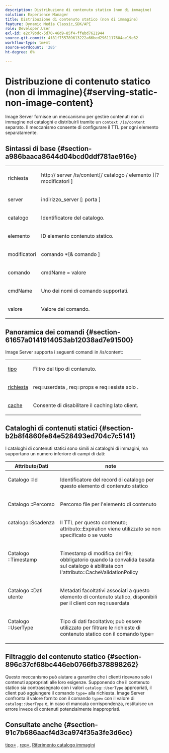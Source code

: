 ```yaml
---
description: Distribuzione di contenuto statico (non di immagine)
solution: Experience Manager
title: Distribuzione di contenuto statico (non di immagine)
feature: Dynamic Media Classic,SDK/API
role: Developer,User
exl-id: e2c79bdc-5d70-46d9-85f4-ffebd7621944
source-git-commit: 4f81f755789613222a66bed2961117604ae19e62
workflow-type: tm+mt
source-wordcount: '285'
ht-degree: 0%

---
```


# Distribuzione di contenuto statico (non di immagine){#serving-static-non-image-content}

Image Server fornisce un meccanismo per gestire contenuti non di immagine nei cataloghi e distribuirli tramite un `context /is/content` separato. Il meccanismo consente di configurare il TTL per ogni elemento separatamente.

## Sintassi di base {#section-a986baaca8644d04bcd0ddf781ae916e}

<table id="simpletable_4A6249F0C40747339524323EB0831CE4"> 
 <tr class="strow"> 
  <td class="stentry"> <p> <span class="codeph"> <span class="varname"> richiesta </span> </span> </p> </td> 
  <td class="stentry"> <p> <span class="codeph"> http:// <span class="varname"> server </span>/is/content[/ <span class="varname"> catalogo </span>/ <span class="varname"> elemento </span>][? <span class="varname"> modificatori </span>] </span> </p> </td> 
 </tr> 
 <tr class="strow"> 
  <td class="stentry"> <p> <span class="codeph"> <span class="varname"> server </span> </span> </p> </td> 
  <td class="stentry"> <p> <span class="codeph"> <span class="varname"> indirizzo_server </span>[: <span class="varname"> porta </span>] </span> </p> </td> 
 </tr> 
 <tr class="strow"> 
  <td class="stentry"> <p> <span class="codeph"> <span class="varname"> catalogo </span> </span> </p> </td> 
  <td class="stentry"> <p>Identificatore del catalogo. </p> </td> 
 </tr> 
 <tr class="strow"> 
  <td class="stentry"> <p> <span class="codeph"> <span class="varname"> elemento </span> </span> </p> </td> 
  <td class="stentry"> <p>ID elemento contenuto statico. </p> </td> 
 </tr> 
 <tr class="strow"> 
  <td class="stentry"> <p> <span class="codeph"> <span class="varname"> modificatori </span> </span> </p> </td> 
  <td class="stentry"> <p> <span class="codeph"> <span class="varname"> comando </span>*[&amp; <span class="varname"> comando </span>] </span> </p> </td> 
 </tr> 
 <tr class="strow"> 
  <td class="stentry"> <p> <span class="codeph"> <span class="varname"> comando </span> </span> </p> </td> 
  <td class="stentry"> <p> <span class="codeph"> <span class="varname"> cmdName </span>= <span class="varname"> valore </span> </span> </p> </td> 
 </tr> 
 <tr class="strow"> 
  <td class="stentry"> <p> <span class="codeph"> <span class="varname"> cmdName </span> </span> </p> </td> 
  <td class="stentry"> <p>Uno dei nomi di comando supportati. </p> </td> 
 </tr> 
 <tr class="strow"> 
  <td class="stentry"> <p> <span class="codeph"> <span class="varname"> valore </span> </span> </p> </td> 
  <td class="stentry"> <p>Valore del comando. </p> </td> 
 </tr> 
</table>

## Panoramica dei comandi {#section-61657a0141914053ab12038ad7e91500}

Image Server supporta i seguenti comandi in /is/content:

<table id="simpletable_1D96BA1AB5394B3C9B91D46617AFC0FA"> 
 <tr class="strow"> 
  <td class="stentry"> <a href="../../../../../is-api/http-ref/image-serving-api-ref/c-http-protocol-reference/c-command-reference/r-type.md#reference-89094fd1c50c444eb082cd266769cccb" type="reference" format="dita" scope="local"> tipo </a> </td> 
  <td class="stentry"> <p>Filtro del tipo di contenuto. </p> </td> 
 </tr> 
 <tr class="strow"> 
  <td class="stentry"> <a href="../../../../../is-api/http-ref/image-serving-api-ref/c-http-protocol-reference/c-command-reference/r-req/r-req.md#reference-907cdb4a97034db7ad94695f25552e76" type="reference" format="dita" scope="local"> richiesta </a> </td> 
  <td class="stentry"> <p> <span class="codeph"> req=userdata </span>, <span class="codeph"> req=props </span> e <span class="codeph"> req=esiste solo </span>. </p> </td> 
 </tr> 
 <tr class="strow"> 
  <td class="stentry"> <a href="../../../../../is-api/http-ref/image-serving-api-ref/c-http-protocol-reference/c-command-reference/r-is-http-cache.md#reference-168189bee4ce4d1189d427891f22be2e" type="reference" format="dita" scope="local"> cache </a> </td> 
  <td class="stentry"> <p>Consente di disabilitare il caching lato client. </p> </td> 
 </tr> 
</table>

## Cataloghi di contenuti statici {#section-b2b8f4860fe84e528493ed704c7c5141}

I cataloghi di contenuti statici sono simili ai cataloghi di immagini, ma supportano un numero inferiore di campi di dati:

<table id="table_3B111EC3AA1044FB9B659FD54BADDC39"> 
 <thead> 
  <tr> 
   <th class="entry"> Attributo/Dati <b></b> </th> 
   <th class="entry"> <b> note</b> </th> 
  </tr> 
 </thead>
 <tbody> 
  <tr valign="top"> 
   <td> <p> Catalogo <span class="codeph">::Id </span> </p> </td> 
   <td> <p> Identificatore del record di catalogo per questo elemento di contenuto statico </p> </td> 
  </tr> 
  <tr valign="top"> 
   <td> <p> Catalogo <span class="codeph">::Percorso </span> </p> </td> 
   <td> <p> Percorso file per l'elemento di contenuto </p> </td> 
  </tr> 
  <tr valign="top"> 
   <td> <p> <span class="codeph"> catalogo::Scadenza </span> </p> </td> 
   <td> <p> Il TTL per questo contenuto; attributo::Expiration viene utilizzato se non specificato o se vuoto </p> </td> 
  </tr> 
  <tr valign="top"> 
   <td> <p> Catalogo <span class="codeph">::Timestamp </span> </p> </td> 
   <td> <p> Timestamp di modifica del file; obbligatorio quando la convalida basata sul catalogo è abilitata con l'attributo::CacheValidationPolicy </p> </td> 
  </tr> 
  <tr valign="top"> 
   <td> <p> Catalogo <span class="codeph">::Dati utente </span> </p> </td> 
   <td> <p> Metadati facoltativi associati a questo elemento di contenuto statico, disponibili per il client con req=userdata </p> </td> 
  </tr> 
  <tr valign="top"> 
   <td> <p> Catalogo <span class="codeph">::UserType </span> </p> </td> 
   <td> <p> Tipo di dati facoltativo; può essere utilizzato per filtrare le richieste di contenuto statico con il comando type= </p> </td> 
  </tr> 
 </tbody> 
</table>

## Filtraggio del contenuto statico {#section-896c37cf68bc446eb0766fb378898262}

Questo meccanismo può aiutare a garantire che i clienti ricevano solo i contenuti appropriati alle loro esigenze. Supponendo che il contenuto statico sia contrassegnato con i valori `catalog::UserType` appropriati, il client può aggiungere il comando `type=` alla richiesta. Image Server confronta il valore fornito con il comando `type=` con il valore di `catalog::UserType` e, in caso di mancata corrispondenza, restituisce un errore invece di contenuti potenzialmente inappropriati.

## Consultate anche {#section-91c7b686aacf4d3ca974f35a3fe3d6ec}

[tipo=](../../../../../is-api/http-ref/image-serving-api-ref/c-http-protocol-reference/c-command-reference/r-type.md#reference-89094fd1c50c444eb082cd266769cccb) , [req=](../../../../../is-api/http-ref/image-serving-api-ref/c-http-protocol-reference/c-command-reference/r-req/r-req.md#reference-907cdb4a97034db7ad94695f25552e76), [Riferimento catalogo immagini](../../../../../is-api/image-catalog/image-serving-api-ref/c-image-catalog-reference/c-overview/c-overview.md#concept-9ce2b6a133de45f783e95cabc5810ac3)
